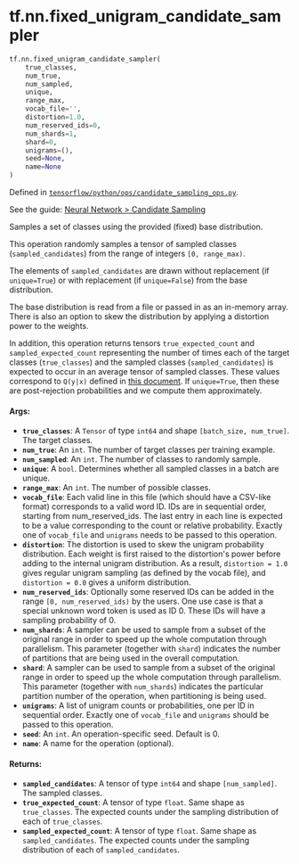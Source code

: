 <div itemscope itemtype="http://developers.google.com/ReferenceObject">
<meta itemprop="name" content="tf.nn.fixed_unigram_candidate_sampler" />
<meta itemprop="path" content="Stable" />
</div>

# tf.nn.fixed_unigram_candidate_sampler

``` python
tf.nn.fixed_unigram_candidate_sampler(
    true_classes,
    num_true,
    num_sampled,
    unique,
    range_max,
    vocab_file='',
    distortion=1.0,
    num_reserved_ids=0,
    num_shards=1,
    shard=0,
    unigrams=(),
    seed=None,
    name=None
)
```



Defined in [`tensorflow/python/ops/candidate_sampling_ops.py`](https://www.tensorflow.org/code/tensorflow/python/ops/candidate_sampling_ops.py).

See the guide: [Neural Network > Candidate Sampling](../../../../api_guides/python/nn.md#Candidate_Sampling)

Samples a set of classes using the provided (fixed) base distribution.

This operation randomly samples a tensor of sampled classes
(`sampled_candidates`) from the range of integers `[0, range_max)`.

The elements of `sampled_candidates` are drawn without replacement
(if `unique=True`) or with replacement (if `unique=False`) from
the base distribution.

The base distribution is read from a file or passed in as an
in-memory array. There is also an option to skew the distribution by
applying a distortion power to the weights.

In addition, this operation returns tensors `true_expected_count`
and `sampled_expected_count` representing the number of times each
of the target classes (`true_classes`) and the sampled
classes (`sampled_candidates`) is expected to occur in an average
tensor of sampled classes.  These values correspond to `Q(y|x)`
defined in [this
document](http://www.tensorflow.org/extras/candidate_sampling.pdf).
If `unique=True`, then these are post-rejection probabilities and we
compute them approximately.

#### Args:

* <b>`true_classes`</b>: A `Tensor` of type `int64` and shape `[batch_size,
    num_true]`. The target classes.
* <b>`num_true`</b>: An `int`.  The number of target classes per training example.
* <b>`num_sampled`</b>: An `int`.  The number of classes to randomly sample.
* <b>`unique`</b>: A `bool`. Determines whether all sampled classes in a batch are
    unique.
* <b>`range_max`</b>: An `int`. The number of possible classes.
* <b>`vocab_file`</b>: Each valid line in this file (which should have a CSV-like
    format) corresponds to a valid word ID. IDs are in sequential order,
    starting from num_reserved_ids. The last entry in each line is expected
    to be a value corresponding to the count or relative probability. Exactly
    one of `vocab_file` and `unigrams` needs to be passed to this operation.
* <b>`distortion`</b>: The distortion is used to skew the unigram probability
    distribution.  Each weight is first raised to the distortion's power
    before adding to the internal unigram distribution. As a result,
    `distortion = 1.0` gives regular unigram sampling (as defined by the vocab
    file), and `distortion = 0.0` gives a uniform distribution.
* <b>`num_reserved_ids`</b>: Optionally some reserved IDs can be added in the range
    `[0, num_reserved_ids)` by the users. One use case is that a special
    unknown word token is used as ID 0. These IDs will have a sampling
    probability of 0.
* <b>`num_shards`</b>: A sampler can be used to sample from a subset of the original
    range in order to speed up the whole computation through parallelism. This
    parameter (together with `shard`) indicates the number of partitions that
    are being used in the overall computation.
* <b>`shard`</b>: A sampler can be used to sample from a subset of the original range
    in order to speed up the whole computation through parallelism. This
    parameter (together with `num_shards`) indicates the particular partition
    number of the operation, when partitioning is being used.
* <b>`unigrams`</b>: A list of unigram counts or probabilities, one per ID in
    sequential order. Exactly one of `vocab_file` and `unigrams` should be
    passed to this operation.
* <b>`seed`</b>: An `int`. An operation-specific seed. Default is 0.
* <b>`name`</b>: A name for the operation (optional).


#### Returns:

* <b>`sampled_candidates`</b>: A tensor of type `int64` and shape `[num_sampled]`.
    The sampled classes.
* <b>`true_expected_count`</b>: A tensor of type `float`.  Same shape as
    `true_classes`. The expected counts under the sampling distribution
    of each of `true_classes`.
* <b>`sampled_expected_count`</b>: A tensor of type `float`. Same shape as
    `sampled_candidates`. The expected counts under the sampling distribution
    of each of `sampled_candidates`.